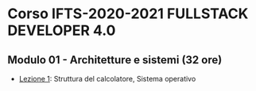 # Corso IFTS-2020-2021 FULLSTACK DEVELOPER 4.0

## Modulo 01 - Architetture e sistemi (32 ore)

- [Lezione 1](modulo01\lezione-1.md): Struttura del calcolatore, Sistema operativo
